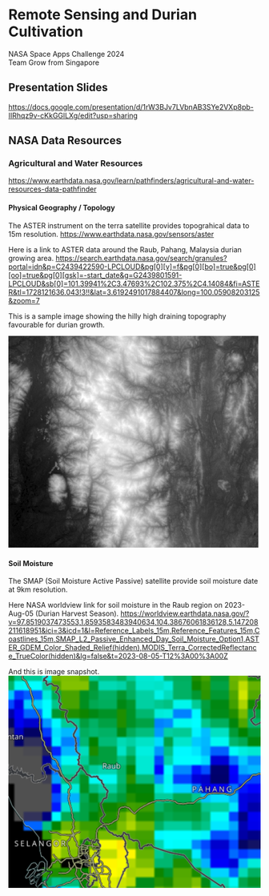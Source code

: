 # Remote Sensing and Durian Cultivation
NASA Space Apps Challenge 2024  
Team Grow from Singapore

## Presentation Slides
https://docs.google.com/presentation/d/1rW3BJv7LVbnAB3SYe2VXp8pb-IIRhqz9v-cKkGGlLXg/edit?usp=sharing

## NASA Data Resources

### Agricultural and Water Resources
https://www.earthdata.nasa.gov/learn/pathfinders/agricultural-and-water-resources-data-pathfinder

#### Physical Geography / Topology
The ASTER instrument on the terra satellite provides topograhical data to 15m resolution.
https://www.earthdata.nasa.gov/sensors/aster

Here is a link to ASTER data around the Raub, Pahang, Malaysia durian growing area.
https://search.earthdata.nasa.gov/search/granules?portal=idn&p=C2439422590-LPCLOUD&pg[0][v]=f&pg[0][bo]=true&pg[0][oo]=true&pg[0][gsk]=-start_date&g=G2439801591-LPCLOUD&sb[0]=101.39941%2C3.47693%2C102.375%2C4.14084&fi=ASTER&tl=1728121636.043!3!!&lat=3.6192491017884407&long=100.05908203125&zoom=7

This is a sample image showing the hilly high draining topography favourable for durian growth.

![Raub area Digital Elevation Model](/images/raub-dem.png)

#### Soil Moisture
The SMAP (Soil Moisture Active Passive) satellite provide soil moisture date at 9km resolution.

Here NASA worldview link for soil moisture in the Raub region on 2023-Aug-05 (Durian Harvest Season).
https://worldview.earthdata.nasa.gov/?v=97.8519037473553,1.8593583483940634,104.38676061836128,5.147208211618951&ici=3&icd=1&l=Reference_Labels_15m,Reference_Features_15m,Coastlines_15m,SMAP_L2_Passive_Enhanced_Day_Soil_Moisture_Option1,ASTER_GDEM_Color_Shaded_Relief(hidden),MODIS_Terra_CorrectedReflectance_TrueColor(hidden)&lg=false&t=2023-08-05-T12%3A00%3A00Z

And this is image snapshot.
![raub soil moisture snapshot](/images/raub-smap.png)

